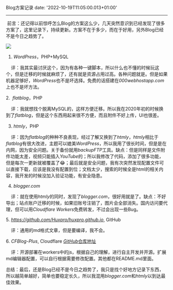 Blog方案记录
date: '2022-10-19T11:05:00.013+01:00'

---
 前言：还记得以前惊呼怎么Blog的方案这么少，几天突然意识到已经发现了很多方案了，这里记录下，持续更新。方案不在于多少，而在于好用，另外Blog已经不是今日之趋势了。

[![](https://blogger.googleusercontent.com/img/b/R29vZ2xl/AVvXsEjUP8rSTWpUD1iQVW6rpIDmznyqSyOc3yDUOKYD53atZLsMuVpBMaMjknO0cOhfjcd7i3t3SPquNhhhL2evb3Tytig0mpDfbh8CGHd_J2e-MnY4VhEEWv_P9zfcpLUUc4HHEZ24tuQ99Te6QBV9Ri28jiDHwCbITomO-YrSvY6o1iWibMCdSrzvle8r/s320/Blogger.com.png)](https://blogger.googleusercontent.com/img/b/R29vZ2xl/AVvXsEjUP8rSTWpUD1iQVW6rpIDmznyqSyOc3yDUOKYD53atZLsMuVpBMaMjknO0cOhfjcd7i3t3SPquNhhhL2evb3Tytig0mpDfbh8CGHd_J2e-MnY4VhEEWv_P9zfcpLUUc4HHEZ24tuQ99Te6QBV9Ri28jiDHwCbITomO-YrSvY6o1iWibMCdSrzvle8r/s1908/Blogger.com.png)  
  


1. *WordPress*，PHP+MySQL

    评：我其实最讨厌这个，因为有各种一键脚本，所以什么也不懂的时候玩这个，但是迁移的时候就麻烦了，还有就是资源占用过高。各种问题就是。但是如果机器足够好，*WordPress*也不是坏选择。免费的话搭建在*000webhostapp.com*上也不是坏方法。

  


2.  *flatblog*，PHP

    评：我就想找个脱离MySQL的，这样方便迁移。所以我在2020年初的时候换到了*flatblog*，但是这个东西用起来很不方便，而且附件不好上传，UI也很差。

  


3. *htmly*，PHP

    评：因为*flatblog*的种种不良表现，经过了解又换到了*htmly*，*htmly*相比于*flatblog*有很大改进，主题可以媲美*WordPress*，所以我用了很长时间，但是是在内网，因为安全问题。关于备份就用*backupFTP*工具。缺点：但是同样是文件附件功能太差，视频只能插入*YouTube*的；所以我修改了代码，添加了很多功能，但是每次一更新就被覆盖了😂；最后就是安全问题，我有次突然发现配置文件可以直接下载，应该是我没有配置到位；文档太少，搜索的时候全是html的相关内容，我开发的时候没加入验证功能，有安全隐患。

  


4. *blogger.com*

    评：就在使用*htmly*的同时，发现了*blogger.com*，很好用就是了。缺点：不好导出；站点账户迁移的时候，如果旧账号注销了，图片会全部消失。国内访问要代理，但可以用*Cloudflare Workers*免费转发，不过会出现一些Bug。

  


5. *https://github.com/Huxpro/huxpro.github.io*, GitHub

    评：通用的md格式文章，但是要编译，我不会。  


  


6. *CFBlog-Plus*, Cloudflare [*GitHub*仓库地址](https://github.com/Arronlong/cfblog-plus) 

    评：开源部署在workers中的js，根据自己的理解，进行自主开发并开源。扩展md编辑器配置，可以自行根据需要修改配置。其他都在README.md里面。

  


总结：最后，还是Blog已经不是今日之趋势了，我只是找个好地方记录下东西，所以越简单越好，简单也要稳定长久，所以我混用*blogger.com*和*htmly*以到达最佳效果。

  


  


  



